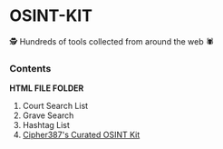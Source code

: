 
# OSINT-KIT
🕵️ Hundreds of tools collected from around the web 🕷️

### Contents
**HTML FILE FOLDER**
1. Court Search List
2. Grave Search
3. Hashtag List
4. <a href="https://cipher387.github.io/osint_stuff_tool_collection/">Cipher387's Curated OSINT Kit</a>
